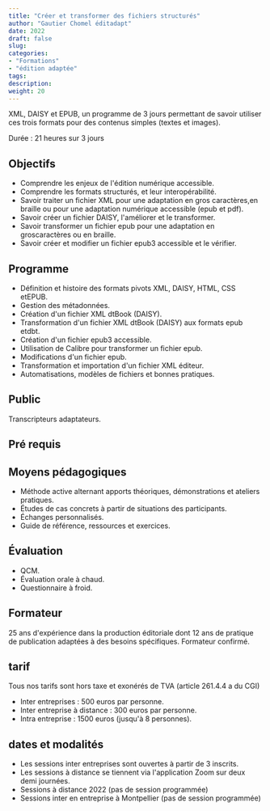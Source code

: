 ```yaml
---
title: "Créer et transformer des fichiers structurés"
author: "Gautier Chomel éditadapt"
date: 2022
draft: false
slug: 
categories:
- "Formations"
- "édition adaptée"
tags:
description: 
weight: 20
---
```

XML, DAISY et EPUB, un programme de 3 jours permettant de savoir
utiliser ces trois formats pour des contenus simples (textes et images).

Durée : 21 heures sur 3 jours


## Objectifs
* Comprendre les enjeux de l'édition numérique accessible.
* Comprendre les formats structurés, et leur interopérabilité.
* Savoir traiter un fichier XML pour une adaptation en gros caractères,en braille ou pour une adaptation numérique accessible (epub et pdf).
* Savoir créer un fichier DAISY, l'améliorer et le transformer.
* Savoir transformer un fichier epub pour une adaptation en groscaractères ou en braille.
* Savoir créer et modifier un fichier epub3 accessible et le vérifier.

## Programme 
* Définition et histoire des formats pivots XML, DAISY, HTML, CSS etEPUB.
* Gestion des métadonnées.
* Création d'un fichier XML dtBook (DAISY).
* Transformation d'un fichier XML dtBook (DAISY) aux formats epub etdbt.
* Création d'un fichier epub3 accessible.
* Utilisation de Calibre pour transformer un fichier epub.
* Modifications d'un fichier epub.
* Transformation et importation d'un fichier XML éditeur.
* Automatisations, modèles de fichiers et bonnes pratiques.

## Public
Transcripteurs adaptateurs.


## Pré requis


## Moyens pédagogiques 
* Méthode active alternant apports théoriques, démonstrations et ateliers pratiques. 
* Études de cas concrets à partir de situations des participants. 
* Échanges personnalisés.
* Guide de référence, ressources et exercices.

## Évaluation
* QCM.
* Évaluation orale à chaud.
* Questionnaire à froid.

## Formateur
25 ans d'expérience dans la production éditoriale dont 12 ans de pratique de publication adaptées à des besoins spécifiques. Formateur confirmé.

## tarif
Tous nos tarifs sont hors taxe et exonérés de TVA (article 261.4.4 a du CGI)
* Inter entreprises : 500 euros par personne.
* Inter entreprise à distance : 300 euros par personne.
* Intra entreprise : 1500 euros (jusqu'à 8 personnes). 

## dates et modalités
* Les sessions inter entreprises sont ouvertes à partir de 3 inscrits. 
* Les sessions à distance se tiennent via l'application Zoom sur deux demi journées.
* Sessions à distance 2022 (pas de session programmée)
* Sessions inter en entreprise à Montpellier (pas de session programmée)

<!--fin de document-->

